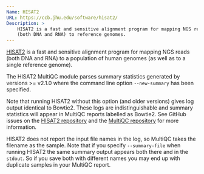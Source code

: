```yaml
---
Name: HISAT2
URL: https://ccb.jhu.edu/software/hisat2/
Description: >
    HISAT2 is a fast and sensitive alignment program for mapping NGS reads
    (both DNA and RNA) to reference genomes.
---
```


[HISAT2](https://ccb.jhu.edu/software/hisat2/)
is a fast and sensitive alignment program for mapping NGS reads
(both DNA and RNA) to a population of human genomes (as well as to a
single reference genome).

The HISAT2 MultiQC module parses summary statistics generated by
versions >= v2.1.0 where the command line option `--new-summary`
has been specified.

Note that running HISAT2 without this option (and older versions)
gives log output identical to Bowtie2. These logs are indistinguishable
and summary statistics will appear in MultiQC reports labelled as Bowtie2.
See GitHub issues on the [HISAT2 repository](https://github.com/infphilo/hisat2/issues/48)
and the [MultiQC repository](https://github.com/ewels/MultiQC/issues/221)
for more information.

HISAT2 does not report the input file names in the log, so MultiQC
takes the filename as the sample. Note that if you specify
`--summary-file` when running HISAT2 the same summary output
appears both there and in the `stdout`. So if you save both with
different names you may end up with duplicate samples in your
MultiQC report.
